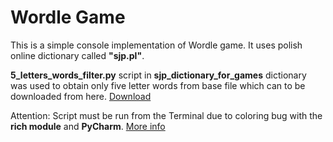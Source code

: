 # Wordle Game
This is a simple console implementation of Wordle game. It uses polish online dictionary called **"sjp.pl"**.

**5_letters_words_filter.py** script in **sjp_dictionary_for_games** dictionary was used to obtain only five letter words
from base file which can to be downloaded from here.
[Download](https://sjp.pl/sl/growy/)

Attention: Script must be run from the Terminal due to coloring bug with the **rich module** and **PyCharm**.
[More info](https://github.com/Textualize/rich/issues/206)
